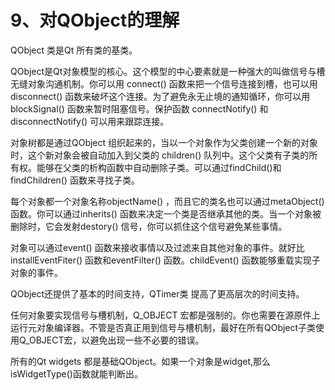 # 9、对QObject的理解

QObject 类是Qt 所有类的基类。

QObject是Qt对象模型的核心。这个模型的中心要素就是一种强大的叫做信号与槽无缝对象沟通机制。你可以用 connect() 函数来把一个信号连接到槽，也可以用disconnect() 函数来破坏这个连接。为了避免永无止境的通知循环，你可以用blockSignal() 函数来暂时阻塞信号。保护函数 connectNotify() 和 disconnectNotify() 可以用来跟踪连接。

对象树都是通过QObject 组织起来的，当以一个对象作为父类创建一个新的对象时，这个新对象会被自动加入到父类的 children() 队列中。这个父类有子类的所有权。能够在父类的析构函数中自动删除子类。可以通过findChild()和findChildren() 函数来寻找子类。

每个对象都一个对象名称objectName() ，而且它的类名也可以通过metaObject()函数。你可以通过inherits() 函数来决定一个类是否继承其他的类。当一个对象被删除时，它会发射destory() 信号，你可以抓住这个信号避免某些事情。

对象可以通过event() 函数来接收事情以及过滤来自其他对象的事件。就好比installEventFiter() 函数和eventFilter() 函数。childEvent() 函数能够重载实现子对象的事件。

QObject还提供了基本的时间支持，QTimer类 提高了更高层次的时间支持。

任何对象要实现信号与槽机制，Q_OBJECT 宏都是强制的。你也需要在源原件上运行元对象编译器。不管是否真正用到信号与槽机制，最好在所有QObject子类使用Q_OBJECT宏，以避免出现一些不必要的错误。

所有的Qt widgets 都是基础QObject。如果一个对象是widget,那么isWidgetType()函数就能判断出。